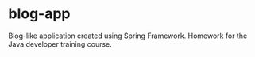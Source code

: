 # blog-app
Blog-like application created using Spring Framework. Homework for the Java developer training course.
